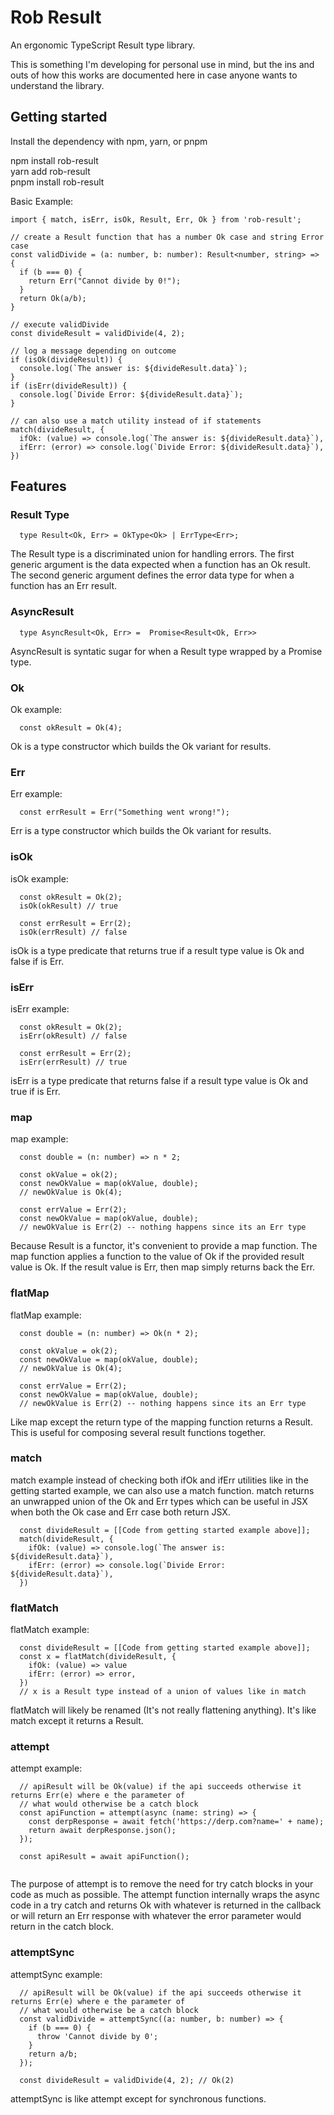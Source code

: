 # Rob Result
An ergonomic TypeScript Result type library.

This is something I'm developing for personal use in mind, but the ins and outs of how this works are documented here in case anyone wants to understand the library.

## Getting started
Install the dependency with npm, yarn, or pnpm

npm install rob-result\
yarn add rob-result\
pnpm install rob-result


Basic Example:
```
import { match, isErr, isOk, Result, Err, Ok } from 'rob-result';

// create a Result function that has a number Ok case and string Error case
const validDivide = (a: number, b: number): Result<number, string> => {
  if (b === 0) {
    return Err("Cannot divide by 0!");
  }
  return Ok(a/b);
}

// execute validDivide
const divideResult = validDivide(4, 2);

// log a message depending on outcome
if (isOk(divideResult)) {
  console.log(`The answer is: ${divideResult.data}`);
}
if (isErr(divideResult)) {
  console.log(`Divide Error: ${divideResult.data}`);
}

// can also use a match utility instead of if statements
match(divideResult, {
  ifOk: (value) => console.log(`The answer is: ${divideResult.data}`),
  ifErr: (error) => console.log(`Divide Error: ${divideResult.data}`),
})
```

## Features

### Result Type
```
  type Result<Ok, Err> = OkType<Ok> | ErrType<Err>;
```

The Result type is a discriminated union for handling errors. The first generic argument is the data expected when a function has an Ok result.
The second generic argument defines the error data type for when a function has an Err result.

### AsyncResult
```
  type AsyncResult<Ok, Err> =  Promise<Result<Ok, Err>>
```

AsyncResult is syntatic sugar for when a Result type wrapped by a Promise type.

### Ok
Ok example:

```
  const okResult = Ok(4);
```

Ok is a type constructor which builds the Ok variant for results.

### Err
Err example:

```
  const errResult = Err("Something went wrong!");
```

Err is a type constructor which builds the Ok variant for results.

### isOk
isOk example:
```
  const okResult = Ok(2);
  isOk(okResult) // true

  const errResult = Err(2);
  isOk(errResult) // false
```

isOk is a type predicate that returns true if a result type value is Ok and false if is Err.

### isErr
isErr example:
```
  const okResult = Ok(2);
  isErr(okResult) // false

  const errResult = Err(2);
  isErr(errResult) // true
```

isErr is a type predicate that returns false if a result type value is Ok and true if is Err.

### map
map example:
```
  const double = (n: number) => n * 2;

  const okValue = ok(2);
  const newOkValue = map(okValue, double);
  // newOkValue is Ok(4);

  const errValue = Err(2);
  const newOkValue = map(okValue, double);
  // newOkValue is Err(2) -- nothing happens since its an Err type
```

Because Result is a functor, it's convenient to provide a map function. The map function applies a function to the value of Ok
if the provided result value is Ok. If the result value is Err, then map simply returns back the Err.

### flatMap
flatMap example:
```
  const double = (n: number) => Ok(n * 2);

  const okValue = ok(2);
  const newOkValue = map(okValue, double);
  // newOkValue is Ok(4);

  const errValue = Err(2);
  const newOkValue = map(okValue, double);
  // newOkValue is Err(2) -- nothing happens since its an Err type
```

Like map except the return type of the mapping function returns a Result. This is useful for composing
several result functions together.

### match
match example instead of checking both ifOk and ifErr utilities like in the getting started example, we can also use
a match function. match returns an unwrapped union of the Ok and Err types which can be useful in JSX when both the 
Ok case and Err case both return JSX.
```
  const divideResult = [[Code from getting started example above]];
  match(divideResult, {
    ifOk: (value) => console.log(`The answer is: ${divideResult.data}`),
    ifErr: (error) => console.log(`Divide Error: ${divideResult.data}`),
  })
```

### flatMatch
flatMatch example:
```
  const divideResult = [[Code from getting started example above]];
  const x = flatMatch(divideResult, {
    ifOk: (value) => value
    ifErr: (error) => error,
  })
  // x is a Result type instead of a union of values like in match
```
flatMatch will likely be renamed (It's not really flattening anything). It's like match except it returns a Result.

### attempt
attempt example:
```
  // apiResult will be Ok(value) if the api succeeds otherwise it returns Err(e) where e the parameter of
  // what would otherwise be a catch block
  const apiFunction = attempt(async (name: string) => {
    const derpResponse = await fetch('https://derp.com?name=' + name);
    return await derpResponse.json();
  });

  const apiResult = await apiFunction();
  
```

The purpose of attempt is to remove the need for try catch blocks in your code as much as possible. The attempt function internally wraps the async
code in a try catch and returns Ok with whatever is returned in the callback or will return an Err response with whatever the error parameter
would return in the catch block.

### attemptSync
attemptSync example:
```
  // apiResult will be Ok(value) if the api succeeds otherwise it returns Err(e) where e the parameter of
  // what would otherwise be a catch block
  const validDivide = attemptSync((a: number, b: number) => {
    if (b === 0) {
      throw 'Cannot divide by 0';
    }
    return a/b;
  });
  
  const divideResult = validDivide(4, 2); // Ok(2)
```

attemptSync is like attempt except for synchronous functions.


